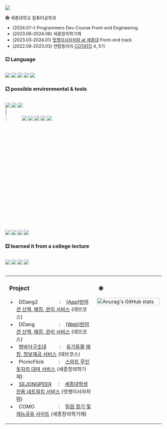 <div align= "left">
    <img src="https://capsule-render.vercel.app/api?type=waving&color=gradient&height=120&text=Hi,%20I'm%20Juyoung%20🙌&animation=&fontColor=000000&fontSize=32" />
    </div>
    <div style="text-align: left;">

 <div>

✿ 세종대학교 컴퓨터공학과
<ul>
        <li>(2024.07~) Programmers Dev-Course Front-end Engineering</li>
        <li>(2023.06-2024.06) 세종창의학기제</li>
        <li>(2023.03-2024.01) <a href="https://www.instagram.com/likelion_sejong/?hl=ko">멋쟁이사자처럼 at 세종대</a> Front-end track</li>
        <li>(2022.09-2023.03) 연합동아리 <a href="https://www.cotato.kr/">COTATO</a> 4, 5기</li>
    </ul>
</div>


<!-- ### 🛠️ -->

### ⚀ Language  
</br>
<img src="https://img.shields.io/badge/JavaScript-F7DF1E?style=flat-square&logo=javascript&logoColor=black"/>
<img src="https://img.shields.io/badge/Typescript-3178C6?style=flat-square&logo=Typescript&logoColor=white"/>
<img src="https://img.shields.io/badge/React-61DAFB?style=flat-square&logo=React&logoColor=black"/>
<img src="https://img.shields.io/badge/CSS3-1572B6?style=flat-square&logo=css3&logoColor=white"/>
<img src="https://img.shields.io/badge/HTML5-E34F26?style=flat-square&logo=html5&logoColor=white"/>
</br>

### ⚁ possible environmental & tools
</br>
<img src="https://img.shields.io/badge/GitHub Pages-222222?style=flat-square&logo=GitHub Pages&logoColor=white">
<img src="https://img.shields.io/badge/Netlify-00C7B7?style=flat-square&logo=Netlify&logoColor=white">
<img src="https://img.shields.io/badge/Vercel-000000?style=flat-square&logo=Vercel&logoColor=white">
</br>
<img src="https://img.shields.io/badge/-Storybook-FF4785?style=for-the-badge&logo=storybook&logoColor=white" width=10%>
<img src="https://img.shields.io/badge/Node.js-339933?style=flat-square&logo=Node.js&logoColor=white"/>
<img src="https://img.shields.io/badge/styled components-DB7093?style=flat-square&logo=styled-components&logoColor=white"/>
<img src="https://img.shields.io/badge/Git-F05032?style=flat-square&logo=git&logoColor=white"/>
<img src="https://img.shields.io/badge/Bootstrap-7952B3?style=flat-square&logo=Bootstrap&logoColor=white">
<img src="https://img.shields.io/badge/Prettier-F7B93E?style=flat-square&logo=Prettier&logoColor=white">
</br>
<img src="https://img.shields.io/badge/Figma-F24E1E?style=flat-square&logo=Figma&logoColor=white">
<img src="https://img.shields.io/badge/Notion-000000?style=flat-square&logo=Notion&logoColor=white">
<img src="https://img.shields.io/badge/Slack-4A154B?style=flat-square&logo=Slack&logoColor=white">
<img src="https://img.shields.io/badge/Visual Studio Code-007ACC?style=flat-square&logo=Visual Studio Code&logoColor=white"/>
</br>


<!--
**⚂ Interested**</br>
<img src="https://img.shields.io/badge/Adobe Photoshop-31A8FF?style=flat-square&logo=Adobe Photoshop&logoColor=white"/>
<img src="https://img.shields.io/badge/Adobe Illustrator-FF9A00?style=flat-square&logo=Adobe Illustrator&logoColor=white"/>
-->
### ⚃ learned it from a college lecture
</br>
<img src="https://img.shields.io/badge/Python-3776AB?style=flat-square&logo=Python&logoColor=white">
<img src="https://img.shields.io/badge/C-A8B9CC?style=flat-square&logo=C&logoColor=white"/>
<img src="https://img.shields.io/badge/java-007396?style=flat-square&logo=java&logoColor=white"/>
<img src="https://img.shields.io/badge/MySQL-4479A1?style=flat-square&logo=MySQL&logoColor=white"/>
</br>


</br>

<!--
**⚃ More?** </br>
  <a href="https://www.instagram.com/gl0ryto_l?igsh=OGQ5ZDc2ODk2ZA%3D%3D&utm_source=qr"><img src="https://img.shields.io/badge/Instagram-E4405F?style=flat-square&logo=Instagram&logoColor=white&link=https://www.instagram.com/hye_inisfree/"/></a>
-->



<table border="0" cellspacing="0" cellpadding="0">
<tr>
<td width="57%" valign="top">

### &nbsp;Project
- &nbsp;&nbsp;DDang2 &nbsp;&nbsp;&nbsp;&nbsp;&nbsp;&nbsp;&nbsp;&nbsp;&nbsp;&nbsp;&nbsp;&nbsp;&nbsp;&nbsp;&nbsp;: &nbsp;&nbsp;&nbsp;[(App)반려견 산책, 매칭, 관리 서비스](https://github.com/DDang-Org/FrontEnd) (데브코스)
- &nbsp;&nbsp;DDang &nbsp;&nbsp;&nbsp;&nbsp;&nbsp;&nbsp;&nbsp;&nbsp;&nbsp;&nbsp;&nbsp;&nbsp;&nbsp;&nbsp;&nbsp;&nbsp;&nbsp;: &nbsp;&nbsp;&nbsp;[(Web)반려견 산책, 매칭, 관리 서비스](https://github.com/prgrms-web-devcourse-final-project/WEB1_1_DDang_FE) (데브코스)
- &nbsp;&nbsp;[발바닥구조대](https://paw-rescuers.netlify.app) &nbsp;&nbsp;&nbsp;&nbsp;&nbsp;&nbsp;&nbsp;&nbsp;&nbsp;: &nbsp;&nbsp;&nbsp;[유기동물 매칭, 정보제공 서비스](https://github.com/kimjuyoung99/pawsome-rescuers) (데브코스)
- &nbsp;&nbsp;PicnicFlick &nbsp;&nbsp;&nbsp;&nbsp;&nbsp;&nbsp;&nbsp;&nbsp;&nbsp;&nbsp;: &nbsp;&nbsp;&nbsp;[스마트 무인 돗자리 대여 서비스](https://github.com/Ficnicflick/Frontend-server) (세종창의학기제)
- &nbsp;&nbsp;[SEJONGPEER](https://sejongpeer.co.kr/) &nbsp;&nbsp;&nbsp;&nbsp;: &nbsp;&nbsp;&nbsp;[세종대학생 전용 네트워킹 서비스](https://www.notion.so/sejongpeer/c6c8de99d0f84ad1af6e19eb4a37423c) (멋쟁이사자처럼)
- &nbsp;&nbsp;COMO &nbsp;&nbsp;&nbsp;&nbsp;&nbsp;&nbsp;&nbsp;&nbsp;&nbsp;&nbsp;&nbsp;&nbsp;&nbsp;&nbsp;&nbsp;&nbsp;&nbsp;: &nbsp;&nbsp;&nbsp;[팀원 찾기 및 재능공유 사이트](https://github.com/TeamCOMO/frontend) (세종창의학기제)

</td>
<td width="43%" valign="top">
    
### &nbsp;❀
<img width="100%" src="https://github-readme-stats.vercel.app/api?username=kimjuyoung78&count_private=true&hide=issues,stars&theme=graywhite" alt="Anurag's GitHub stats">

</td>
</tr>
</table>









<!--
**🤓 I'm interested, so little by little...**
  ![js](https://img.shields.io/badge/Adobe%20Photoshop-31A8FF?logo=adobephotoshop&logoColor=fff&style=for-the-badge)
  ![js](https://img.shields.io/badge/Adobe%20Illustrator-FF9A00?logo=adobeillustrator&logoColor=fff&style=for-the-badge)
  ![Adobe Lightroom](https://img.shields.io/badge/Adobe%20Lightroom-31A8FF.svg?style=for-the-badge&logo=Adobe%20Lightroom&logoColor=white)
  <br/>


##
## Project
(2024.02 - 2024.06)
* PicnicFlick &nbsp;&nbsp;&nbsp;&nbsp;&nbsp;&nbsp;&nbsp;            : [스마트 무인 돗자리 대여 서비스](https://github.com/Ficnicflick/Frontend-server) &nbsp;&nbsp;&nbsp;&nbsp;&nbsp;&nbsp;(세종창의학기제)
(2023.11 - 2024.07)
* [SEJONGPEER](https://sejongpeer.co.kr/)&nbsp;&nbsp; : [세종대학생 전용 네트워킹 서비스](https://www.notion.so/sejongpeer/c6c8de99d0f84ad1af6e19eb4a37423c) &nbsp;&nbsp;&nbsp;&nbsp;&nbsp;(멋쟁이사자처럼)
(2023.08 - 2023.12)
* COMO&nbsp;&nbsp;&nbsp;&nbsp;&nbsp;&nbsp;&nbsp;&nbsp;&nbsp;&nbsp;&nbsp;&nbsp;&nbsp;&nbsp; : [팀원 찾기 및 재능공유 사이트](https://github.com/TeamCOMO/frontend) &nbsp;&nbsp;&nbsp;&nbsp;&nbsp;&nbsp;&nbsp;&nbsp;&nbsp;&nbsp;(세종창의학기제)
* (2023.07 - 2023.08) &nbsp;&nbsp;QAI&nbsp;&nbsp;&nbsp;&nbsp;&nbsp;&nbsp;&nbsp;&nbsp;&nbsp;&nbsp;&nbsp;&nbsp;&nbsp;&nbsp;&nbsp;&nbsp;&nbsp;&nbsp;&nbsp; : IT 질의응답 사이트 &nbsp;&nbsp;&nbsp;&nbsp;&nbsp;&nbsp;&nbsp;&nbsp;&nbsp;&nbsp;&nbsp;&nbsp;&nbsp;&nbsp;&nbsp;&nbsp;&nbsp;&nbsp;&nbsp;&nbsp;&nbsp;&nbsp;&nbsp;&nbsp;&nbsp;(멋쟁이사자처럼 중앙해커톤)



| Period                  | Project                                                                   | Description                            | Network                        |
|-----------------------|-------------------------------------------------------------------------|---------------------------------------------|--------------------------------|
| 2024.02 - 2024.06     | PicnicFlick                           | [스마트 무인 돗자리 대여 서비스](https://github.com/Ficnicflick/Frontend-server)              | 세종창의학기제                      |
| 2023.11 -  2024.07        | [SEJONGPEER](https://sejongpeer.co.kr/)                                 | [세종대학생 전용 네트워킹 서비스](https://www.notion.so/sejongpeer/c6c8de99d0f84ad1af6e19eb4a37423c)             | 멋쟁이사자처럼                      |
| 2023.08 - 2023.12     | COMO                                                                    | 팀원 찾기 및 재능공유 사이트                | 세종창의학기제                      |
| 2023.07 - 2023.08     | QAI                                                                     | IT 질의응답 사이트                           | 멋쟁이사자처럼 중앙해커톤               |



</div>

##
<div align="left">
 </br>
 ![kimjuyoung78's GitHub stats](https://github-readme-stats.vercel.app/api?username=kimjuyoung78&show_icons=true&hide=contribs,prs&cache_seconds=86400&theme=graywhite)


![Anurag's GitHub stats](https://github-readme-stats.vercel.app/api?username=kimjuyoung78&count_private=true&hide=issues,stars&theme=graywhite)

 애매한 스택들
![JWT](https://img.shields.io/badge/JWT-black?style=for-the-badge&logo=JSON%20web%20tokens) 
![NPM](https://img.shields.io/badge/NPM-%23CB3837.svg?style=for-the-badge&logo=npm&logoColor=white)
-->


